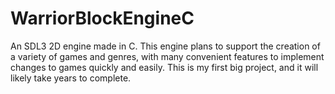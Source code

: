 # WarriorBlockEngineC

An SDL3 2D engine made in C. This engine plans to support the creation of a variety of games and genres, with
many convenient features to implement changes to games quickly and easily. This is my first big project, and it will likely take
years to complete.